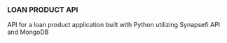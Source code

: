 ### LOAN PRODUCT API

API for a loan product application built with Python utilizing Synapsefi API and MongoDB
